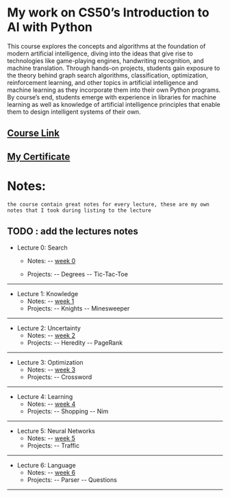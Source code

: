 # My work on CS50’s Introduction to AI with Python

This course explores the concepts and algorithms at the foundation of modern artificial intelligence, diving into the ideas that give rise to technologies like game-playing engines, handwriting recognition, and machine translation. Through hands-on projects, students gain exposure to the theory behind graph search algorithms, classification, optimization, reinforcement learning, and other topics in artificial intelligence and machine learning as they incorporate them into their own Python programs. By course’s end, students emerge with experience in libraries for machine learning as well as knowledge of artificial intelligence principles that enable them to design intelligent systems of their own.


## [Course Link ](https://online-learning.harvard.edu/course/cs50s-introduction-artificial-intelligence-python?delta=0 "CS50 AI")

## [My Certificate](https://certificates.cs50.io/3c817364-e1ca-4aa4-ba2c-f642db378640.pdf?size=letter "CS50 AI")

# Notes:
`the course contain great notes for every lecture, these are my own notes that I took during listing to the lecture`

## TODO : add the lectures notes

- Lecture 0: Search
    - Notes:
    -- [week 0](./Notes/week_0.pdf "week o")

    - Projects:
    -- Degrees
    -- Tic-Tac-Toe
___
- Lecture 1: Knowledge
    - Notes:
    -- [week 1](./Notes/week_1.pdf "week 1")
    - Projects:
    -- Knights
    -- Minesweeper
___
- Lecture 2: Uncertainty
    - Notes:
    -- [week 2](./Notes/week_2.pdf "week 2")
    - Projects:
    -- Heredity
    -- PageRank
___
- Lecture 3: Optimization
    - Notes:
    -- [week 3](./Notes/week_3.pdf "week 3")
    - Projects:
    -- Crossword
___
- Lecture 4: Learning
    - Notes:
    -- [week 4](./Notes/week_4.pdf "week 4")
    - Projects:
    -- Shopping
    -- Nim
___
- Lecture 5: Neural Networks
    - Notes:
    -- [week 5](./Notes/week_5.pdf "week 5")
    - Projects:
    -- Traffic
___
- Lecture 6: Language
    - Notes:
    -- [week 6](./Notes/week_6.pdf "week 6")
    - Projects:
    -- Parser
    -- Questions
___
